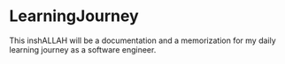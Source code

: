 # LearningJourney
This inshALLAH will be a documentation and a memorization for my daily learning journey as a software engineer.

